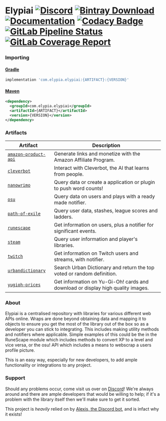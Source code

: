 # Elypiai [![Discord](https://discordapp.com/api/guilds/184657525990359041/widget.png)](https://discord.gg/hprGMaM) [![Bintray Download](https://api.bintray.com/packages/elypia/Elypiai/Elypiai/images/download.svg)](https://bintray.com/elypia/Elypiai/Elypiai/_latestVersion) [![Documentation](https://img.shields.io/badge/Docs-Elypiai-blue.svg)](https://elypiai.elypia.com/) [![Codacy Badge](https://api.codacy.com/project/badge/Grade/5300391761404cb9a97a3ae49593caec)](https://www.codacy.com/app/sethsutopia/Elypiai?utm_source=gitlab.com&amp;utm_medium=referral&amp;utm_content=Elypia/Elypiai&amp;utm_campaign=Badge_Grade) [![GitLab Pipeline Status](https://gitlab.com/Elypia/Elypiai/badges/master/pipeline.svg)](https://gitlab.com/Elypia/Elypiai/commits/master) [![GitLab Coverage Report](https://gitlab.com/Elypia/Elypiai/badges/master/coverage.svg)](https://gitlab.com/Elypia/Elypiai/commits/master)

### Importing
#### [Gradle](https://gradle.org/)
```gradle
implementation 'com.elypia.elypiai:{ARTIFACT}:{VERSION}'
```

#### [Maven](https://maven.apache.org/)
```xml
<dependency>
  <groupId>com.elypia.elypiai</groupId>
  <artifactId>{ARTIFACT}</artifactId>
  <version>{VERSION}</version>
</dependency>
```

### **Artifacts**
Artifact | Description
-------- | -----------
[`amazon-product-api`](https://affiliate-program.amazon.com/) | Generate links and monetize with the Amazon Affiliate Program.
[`cleverbot`](https://www.cleverbot.com/api/) | Interact with Cleverbot, the AI that learns from people.
[`nanowrimo`](https://nanowrimo.org/wordcount_api) | Query data or create a application or plugin to push word counts!
[`osu`](https://github.com/ppy/osu-api/wiki) | Query data on users and plays with a ready made notifier.
[`path-of-exile`](https://www.pathofexile.com/developer/docs/api-resources) | Query user data, stashes, league scores and ladders.
[`runescape`](http://runescape.wikia.com/wiki/Application_programming_interface) | Get information on users, plus a notifier for significant events.
[`steam`](https://steamcommunity.com/dev) | Query user information and player's libraries.
[`twitch`](https://dev.twitch.tv/docs) | Get information on Twitch users and streams, with notifier.
[`urbandictionary`](http://api.urbandictionary.com/v0/define?term=api) | Search Urban Dictionary and return the top voted or random definition.
[`yugioh-prices`](http://docs.yugiohprices.apiary.io/) | Get information on Yu-Gi-Oh! cards and download or display high quality images.

### About
Elypiai is a centralised repository with libraries for various different web APIs online. Wraps are done beyond obtaining data and mapping it to objects to ensure you get the most of the library out of the box so as a developer you can stick to integrating. This includes making utility methods and notifiers where applicable. Simple examples of this could be the in the RuneScape module which includes methods to convert XP to a level and vice versa, or the osu! API which includes a means to webscrap a users profile picture.

This is an easy way, especially for new developers, to add ample functionality or integrations to any project.

### Support
Should any problems occur, come visit us over on [Discord](https://discord.gg/hprGMaM)! We're always around and there are ample developers that would be willing to help; if it's a problem with the library itself then we'll make sure to get it sorted.

This project is _heavily_ relied on by [Alexis, the Discord bot](https://discordapp.com/oauth2/authorize?client_id=230716794212581376&scope=bot), and is infact why it exists!
